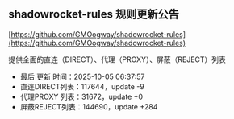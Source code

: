 ## shadowrocket-rules 规则更新公告

[https://github.com/GMOogway/shadowrocket-rules](https://github.com/GMOogway/shadowrocket-rules)

提供全面的直连（DIRECT）、代理（PROXY）、屏蔽（REJECT）列表
- 最后 更新 时间：2025-10-05 06:37:57
- 直连DIRECT列表：117644，update -9
- 代理PROXY 列表：31672，update +0
- 屏蔽REJECT列表：144690，update +284
